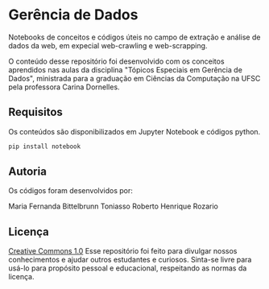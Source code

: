 # Gerência de Dados

Notebooks de conceitos e códigos úteis no campo de extração e análise de dados da web, em expecial web-crawling e web-scrapping.

O conteúdo desse repositório foi desenvolvido com os conceitos aprendidos nas aulas da disciplina "Tópicos Especiais em Gerência de Dados", ministrada para a graduação em Ciências da Computação na UFSC pela professora Carina Dornelles.

## Requisitos

Os conteúdos são disponibilizados em Jupyter Notebook e códigos python.

```bash
pip install notebook
```

## Autoria 

Os códigos foram desenvolvidos por:

Maria Fernanda Bittelbrunn Toniasso
Roberto Henrique Rozario

## Licença
[Creative Commons 1.0](https://creativecommons.org/licenses/by/1.0/deed.en)
Esse repositório foi feito para divulgar nossos conhecimentos e ajudar outros estudantes e curiosos.
Sinta-se livre para usá-lo para propósito pessoal e educacional, respeitando as normas da licença.
